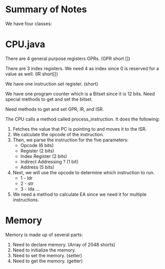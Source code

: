 # Summary of Notes 

We have four classes: 
# CPU.java 

There are 4 general purpose registers GPRs. (GPR short [])

There are 3 index registers. We need 4 as index since 0 is reserved for a value as well. (IR short[])

We have one instruction set register. (short)

We have one program counter which is a Bitset since it is 12 bits. 
Need special methods to get and set the bitset. 

Need methods to get and set GPR, IR, and ISR. 

The CPU calls a method called process_instruction. It does the following:

1. Fetches the value that PC is pointing to and moves it to the ISR. 
2. We calculate the opcode of the instruction. 
3. Then, we parse the instruction for the five parameters:
	- Opcode (6 bits)
	- Register (2 bits)
	- Index Register (2 bits)
	- Indirect Addressing ? (1 bit)
	- Address (5 bits)
4. Next, we will use the opcode to determine which instruction to run.
	- 1 - ldr
	- 2 - str
	- 3 - lda
	...
5. We need a method to calculate EA since we need it for multiple instructions. 



# Memory

Memory is made up of several parts: 

1. Need to declare memory. (Array of 2048 shorts)
2. Need to initialize the memory. 
3. Need to set the memory. (setter)
4. Need to get the memory. (getter)


